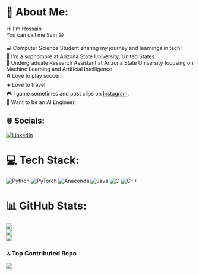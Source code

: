 

# 👾 About Me:
Hi I'm Hossain<br>You can call me Sain 😄<br><br>💻 Computer Science Student sharing my journey and learnings in tech!<br>🏫 I'm a sophomore at Arizona State University, United States.<br>🔬 Undergraduate Research Assistant at Arizona State University focusing on Machine Learning and Artificial Intelligence. <br>⚽ Love to play soccer!<br>✈️ Love to travel. <br>🎮 I game sometimes and post clips on [Instagram](https://www.instagram.com/thegamingsain/). <br>💭 Want to be an AI Engineer.


## 🌐 Socials:
[![LinkedIn](https://img.shields.io/badge/LinkedIn-%230077B5.svg?logo=linkedin&logoColor=white)](https://linkedin.com/in/sa33inn) 

# 💻 Tech Stack:
![Python](https://img.shields.io/badge/python-3670A0?style=for-the-badge&logo=python&logoColor=ffdd54) ![PyTorch](https://img.shields.io/badge/PyTorch-%23EE4C2C.svg?style=for-the-badge&logo=PyTorch&logoColor=white) ![Anaconda](https://img.shields.io/badge/Anaconda-%2344A833.svg?style=for-the-badge&logo=anaconda&logoColor=white) ![Java](https://img.shields.io/badge/java-%23ED8B00.svg?style=for-the-badge&logo=openjdk&logoColor=white) ![C](https://img.shields.io/badge/c-%2300599C.svg?style=for-the-badge&logo=c&logoColor=white) ![C++](https://img.shields.io/badge/c++-%2300599C.svg?style=for-the-badge&logo=c%2B%2B&logoColor=white) 
# 📊 GitHub Stats:
![](https://github-readme-stats.vercel.app/api?username=sain4521&theme=dark&hide_border=false&include_all_commits=false&count_private=false)<br/>
![](https://github-readme-streak-stats.herokuapp.com/?user=sain4521&theme=dark&hide_border=false)<br/>
![](https://github-readme-stats.vercel.app/api/top-langs/?username=sain4521&theme=dark&hide_border=false&include_all_commits=false&count_private=false&layout=compact)

### 🔝 Top Contributed Repo
![](https://github-contributor-stats.vercel.app/api?username=sain4521&limit=5&theme=dark&combine_all_yearly_contributions=true)

<!-- Proudly created with GPRM ( https://gprm.itsvg.in ) -->
